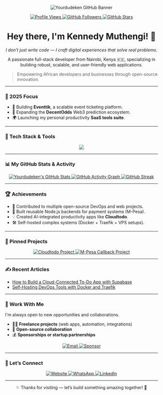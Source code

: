 <p align="center">
  <img src="https://raw.githubusercontent.com/yourdudeken/yourdudeken/main/banner.png" alt="Yourdudeken GitHub Banner"/>
</p>

<p align="center">
  <a href="https://github.com/yourdudeken">
    <img src="https://komarev.com/ghpvc/?username=yourdudeken&color=blue&style=flat-square" alt="Profile Views"/>
  </a>
  <a href="https://github.com/yourdudeken?tab=followers">
    <img src="https://img.shields.io/github/followers/yourdudeken?label=Followers&style=flat-square&color=blue" alt="GitHub Followers"/>
  </a>
  <a href="https://github.com/yourdudeken">
    <img src="https://img.shields.io/github/stars/yourdudeken?label=Stars&style=flat-square&color=blue" alt="GitHub Stars"/>
  </a>
</p>

<h1 align="center">Hey there, I'm Kennedy Muthengi! 👋</h1>

<p align="center">
  <em>I don’t just write code — I craft digital experiences that solve real problems.</em>
</p>

<p align="center">
  A passionate full-stack developer from Nairobi, Kenya 🇰🇪, specializing in building robust, scalable, and user-friendly web applications.
</p>

> Empowering African developers and businesses through open-source innovation.

---

### 🎯 2025 Focus
- 🚀 Building **Eventtik**, a scalable event ticketing platform.
- 🧩 Expanding the **DecentOdds** Web3 prediction ecosystem.
- 🌍 Launching my personal productivity **SaaS tools suite**.

---

### 🧰 Tech Stack & Tools

<p align="center">
  <a href="https://skillicons.dev">
    <img src="https://skillicons.dev/icons?i=js,ts,react,nodejs,docker,postgres,git,linux,tailwind,vite,supabase,firebase,gcp,vscode" />
  </a>
</p>

---

### 📊 My GitHub Stats & Activity

<p align="center">
  <a href="https://github.com/yourdudeken">
    <img src="https://github-readme-stats.vercel.app/api?username=yourdudeken&show_icons=true&theme=tokyonight&hide_border=true&count_private=true" alt="Yourdudeken's GitHub Stats" />
  </a>
  <a href="https://github.com/yourdudeken">
    <img src="https://github-readme-activity-graph.vercel.app/graph?username=yourdudeken&theme=react-dark" alt="GitHub Activity Graph"/>
  </a>
  <a href="https://git.io/streak-stats">
    <img src="https://streak-stats.demolab.com?user=yourdudeken&theme=vue-dark&hide_border=true" alt="GitHub Streak"/>
  </a>
</p>

---

### 🏆 Achievements
- 🥇 Contributed to multiple open-source DevOps and web projects.
- 🧠 Built reusable Node.js backends for payment systems (M-Pesa).
- 💡 Created AI-integrated productivity apps like **Cloudtodo**.
- 🛠️ Self-hosted complex systems (Docker + Traefik + VPS setups).

---

### 📌 Pinned Projects

<p align="center">
  <a href="https://github.com/yourdudeken/cloudtodo">
    <img src="https://github-readme-stats.vercel.app/api/pin/?username=yourdudeken&repo=cloudtodo&theme=vue-dark" alt="Cloudtodo Project"/>
  </a>
  <a href="https://github.com/yourdudeken/mpesa-callback">
    <img src="https://github-readme-stats.vercel.app/api/pin/?username=yourdudeken&repo=mpesa-callback&theme=vue-dark" alt="M-Pesa Callback Project"/>
  </a>
</p>

---

### ✍️ Recent Articles
- [How to Build a Cloud-Connected To-Do App with Supabase](#)
- [Self-Hosting DevOps Tools with Docker and Traefik](#)

---

### 💼 Work With Me

I'm always open to new opportunities and collaborations.

- 🧑‍💻 **Freelance projects** (web apps, automation, integrations)
- 🤝 **Open-source collaboration**
- 💰 **Sponsorships or startup partnerships**

<p align="center">
  <a href="mailto:kenmwendwamuthengi@gmail.com">
    <img src="https://img.shields.io/badge/Email-kenmwendwamuthengi-red?style=for-the-badge&logo=gmail" alt="Email"/>
  </a>
  <a href="https://github.com/sponsors/yourdudeken">
    <img src="https://img.shields.io/badge/Sponsor-❤️-brightgreen?style=for-the-badge" alt="Sponsor"/>
  </a>
</p>

---

### 💬 Let’s Connect

<p align="center">
  <a href="https://yourdudeken.com" target="_blank">
    <img src="https://img.shields.io/badge/Website-yourdudeken.com-blue?style=for-the-badge&logo=google-chrome" alt="Website"/>
  </a>
  <a href="https://wa.me/254759142986" target="_blank">
    <img src="https://img.shields.io/badge/WhatsApp-Chat%20with%20me-green?style=for-the-badge&logo=whatsapp" alt="WhatsApp"/>
  </a>
  <a href="https://linkedin.com/in/yourdudeken" target="_blank">
    <img src="https://img.shields.io/badge/LinkedIn-yourdudeken-blue?style=for-the-badge&logo=linkedin" alt="LinkedIn"/>
  </a>
</p>

---

<p align="center">
  ✨ Thanks for visiting — let’s build something amazing together! 🚀
</p>
